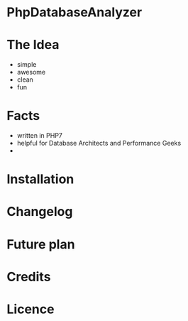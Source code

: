 # PhpDatabaseAnalyzer


# The Idea
- simple
- awesome
- clean
- fun


# Facts
- written in PHP7
- helpful for Database Architects and Performance Geeks
- 

# Installation

# Changelog

# Future plan

# Credits

# Licence
